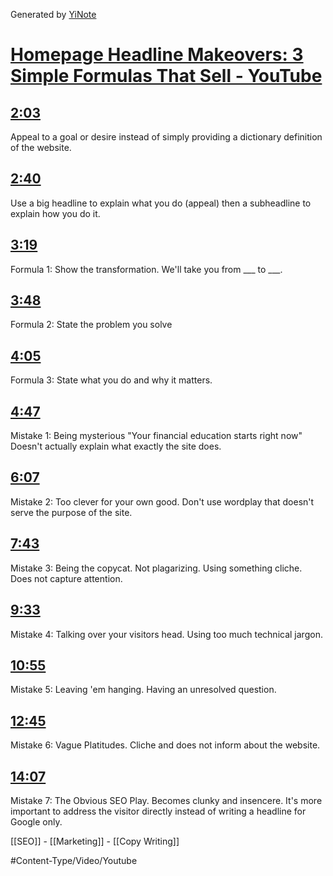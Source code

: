 Generated by <a href="https://www.yinote.co/#installation">YiNote</a>

# [Homepage Headline Makeovers: 3 Simple Formulas That Sell - YouTube](https://www.youtube.com/)

## [2:03](https://www.youtube.com/?yinotetimestamp=123)

Appeal to a goal or desire instead of simply providing a dictionary definition of the website. 

## [2:40](https://www.youtube.com/?yinotetimestamp=160)

Use a big headline to explain what you do (appeal) then a subheadline to explain how you do it. 

## [3:19](https://www.youtube.com/?yinotetimestamp=199)

Formula 1: Show the transformation. 
We'll take you from ___ to ___. 


## [3:48](https://www.youtube.com/?yinotetimestamp=228)

Formula 2: State the problem you solve


## [4:05](https://www.youtube.com/?yinotetimestamp=245)

Formula 3: State what you do and why it matters. 

## [4:47](https://www.youtube.com/?yinotetimestamp=287)

Mistake 1: Being mysterious
"Your financial education starts right now" Doesn't actually explain what exactly the site does. 

## [6:07](https://www.youtube.com/?yinotetimestamp=367)

Mistake 2: Too clever for your own good. Don't use wordplay that doesn't serve the purpose of the site. 

## [7:43](https://www.youtube.com/?yinotetimestamp=463)

Mistake 3: Being the copycat. Not plagarizing. Using something cliche. Does not capture attention. 

## [9:33](https://www.youtube.com/?yinotetimestamp=573)

Mistake 4: Talking over your visitors head. Using too much technical jargon. 

## [10:55](https://www.youtube.com/?yinotetimestamp=655)

Mistake 5: Leaving 'em hanging. Having an unresolved question. 

## [12:45](https://www.youtube.com/?yinotetimestamp=765)

Mistake 6: Vague Platitudes. Cliche and does not inform about the website. 

## [14:07](https://www.youtube.com/?yinotetimestamp=847)

Mistake 7: The Obvious SEO Play. Becomes clunky and insencere. It's more important to address the visitor directly instead of writing a headline for Google only. 

[[SEO]] - [[Marketing]] - [[Copy Writing]]

#Content-Type/Video/Youtube 